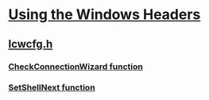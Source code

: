 # [Using the Windows Headers](../_winprog/index.md)
## [Icwcfg.h](index.md)
### [CheckConnectionWizard function](../icwcfg/nf-icwcfg-checkconnectionwizard.md)
### [SetShellNext function](../icwcfg/nf-icwcfg-setshellnext.md)

